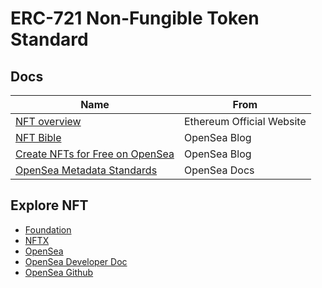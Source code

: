# ERC-721 Non-Fungible Token Standard

## Docs

| Name                                                         | From                      |
| ------------------------------------------------------------ | ------------------------- |
| [NFT overview](https://ethereum.org/zh/nft/)                 | Ethereum Official Website |
| [NFT Bible](https://opensea.io/blog/guides/non-fungible-tokens/) | OpenSea Blog              |
| [Create NFTs for Free on OpenSea](https://opensea.io/blog/announcements/introducing-the-collection-manager/) | OpenSea Blog              |
| [OpenSea Metadata Standards](https://docs.opensea.io/docs/metadata-standards) | OpenSea Docs              |

## Explore NFT

- [Foundation](https://foundation.app/artworks)
- [NFTX](https://gallery.nftx.org/)
- [OpenSea](https://opensea.io/)
- [OpenSea Developer Doc](https://docs.opensea.io/docs/getting-started)
- [OpenSea Github](https://github.com/ProjectOpenSea/opensea-creatures)

